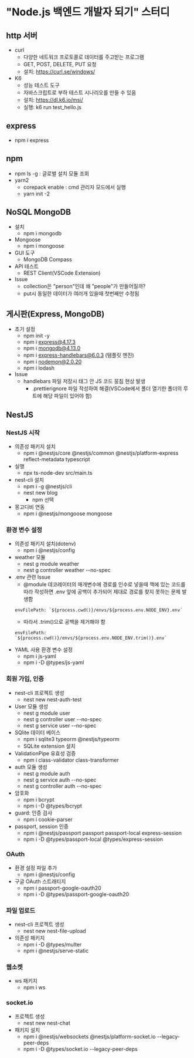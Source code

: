 # "Node.js 백엔드 개발자 되기" 스터디
## http 서버
+ curl
  + 다양한 네트워크 프로토콜로 데이터를 주고받는 프로그램
  + GET, POST, DELETE, PUT 요청
  + 설치: https://curl.se/windows/
+ K6
  + 성능 테스트 도구
  + 자바스크립트로 부하 테스트 시나리오를 만들 수 있음
  + 설치: https://dl.k6.io/msi/
  + 실행: k6 run test_hello.js

## express
+ npm i express

## npm
+ npm ls -g : 글로벌 설치 모듈 조회
+ yarn2
  + corepack enable : cmd 관리자 모드에서 실행
  + yarn init -2

## NoSQL MongoDB
+ 설치
  + npm i mongodb
+ Mongoose
  + npm i mongoose
+ GUI 도구
  + MongoDB Compass
+ API 테스트
  + REST Client(VSCode Extension)
+ Issue
  + collection은 "person"인데 왜 "people"가 만들어질까?
  + put시 동일한 데이터가 여러개 있을때 첫번째만 수정됨

## 게시판(Express, MongoDB)
+ 초기 설정
  + npm init -y
  + npm i express@4.17.3
  + npm i mongodb@4.13.0
  + npm i express-handlebars@6.0.3 (템플릿 엔진)
  + npm i nodemon@2.0.20
  + npm i lodash
+ Issue
  + handlebars 파일 저장시 <script></script> 태그 안 JS 코드 뭉침 현상 발생
    + .prettierignore 파일 작성하여 해결(VSCode에서 폴더 열기한 폴더의 루트에 해당 파일이 있어야 함)  

## NestJS
### NestJS 시작
+ 의존성 패키지 설치
  + npm i @nestjs/core @nestjs/common @nestjs/platform-express reflect-metadata typescript
+ 실행
  + npx ts-node-dev src/main.ts
+ nest-cli 설치
  + npm i -g @nestjs/cli
  + nest new blog
    + npm 선택
+ 몽고디비 연동
  + npm i @nestjs/mongoose mongoose
### 환경 변수 설정
+ 의존성 패키지 설치(dotenv)
  + npm i @nestjs/config
+ weather 모듈
  + nest g module weather
  + nest g controller weather --no-spec
+ .env 관련 Issue
  + @module 데코레이터의 매개변수에 경로를 인수로 넣을때 책에 있는 코드를 따라 작성하면 .env 앞에 공백이 추가되어 제대로 경로를 찾지 못하는 문제 발생함
  ```
  envFilePath: `${process.cwd()}/envs/${process.env.NODE_ENV}.env`
  ```
  + 따라서 .trim()으로 공백을 제거해야 함
  ```
  envFilePath: `${process.cwd()}/envs/${process.env.NODE_ENV.trim()}.env`
  ```
+ YAML 사용 환경 변수 설정
  + npm i js-yaml
  + npm i -D @types/js-yaml
### 회원 가입, 인증
+ nest-cli 프로젝트 생성
  + nest new nest-auth-test
+ User 모듈 생성
  + nest g module user
  + nest g controller user --no-spec
  + nest g service user --no-spec
+ SQlite 데이터 베이스
  + npm i sqlite3 typeorm @nestjs/typeorm
  + SQLite extension 설치
+ ValidationPipe 유효성 검증
  + npm i class-validator class-transformer
+ auth 모듈 생성
  + nest g module auth
  + nest g service auth --no-spec
  + nest g controller auth --no-spec
+ 암호화
  + npm i bcrypt
  + npm i -D @types/bcrypt
+ guard: 인증 검사
  + npm i cookie-parser
+ passport, session 인증
  + npm i @nestjs/passport passport passport-local express-session
  + npm i -D @types/passport-local @types/express-session
### OAuth
+ 환경 설정 파일 추가
  + npm i @nestjs/config
+ 구글 OAuth 스트래티지
  + npm i passport-google-oauth20
  + npm i -D @types/passport-google-oauth20
### 파일 업로드
+ nest-cli 프로젝트 생성
  + nest new nest-file-upload
+ 의존성 패키지
  + npm i -D @types/multer
  + npm i @nestjs/serve-static
### 웹소켓
+ ws 패키지
  + npm i ws
### socket.io
+ 프로젝트 생성
  + nest new nest-chat
+ 패키지 설치
  + npm i @nestjs/websockets @nestjs/platform-socket.io --legacy-peer-deps
  + npm i -D @types/socket.io --legacy-peer-deps
